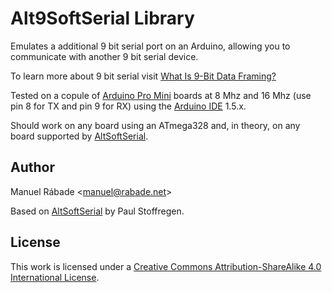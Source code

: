 Alt9SoftSerial Library
======================

Emulates a additional 9 bit serial port on an Arduino, allowing you to
communicate with another 9 bit serial device.

To learn more about 9 bit serial visit [What Is 9-Bit Data
Framing?](http://www.sealevel.com/support/article/AA-00146/0/What-Is-9-Bit-Data-Framing.html)

Tested on a copule of [Arduino Pro
Mini](http://arduino.cc/en/Main/ArduinoBoardProMini) boards at 8 Mhz and
16 Mhz (use pin 8 for TX and pin 9 for RX) using the [Arduino
IDE](http://arduino.cc/en/main/software#toc1) 1.5.x.

Should work on any board using an ATmega328 and, in theory, on any board
supported by
[AltSoftSerial](http://www.pjrc.com/teensy/td_libs_AltSoftSerial.html).

Author
------

Manuel Rábade <[manuel@rabade.net](mailto:manuel@rabade.net)>

Based on
[AltSoftSerial](https://github.com/PaulStoffregen/AltSoftSerial) by Paul
Stoffregen.

License
-------

This work is licensed under a [Creative Commons Attribution-ShareAlike
4.0 International License](http://creativecommons.org/licenses/by-sa/4.0/).
